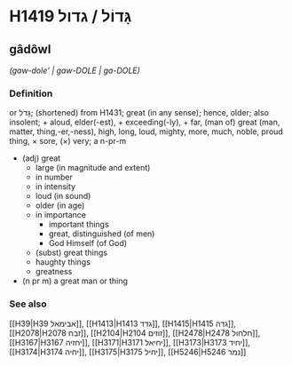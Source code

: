 # H1419 גָּדוֹל / גדול

## gâdôwl

_(gaw-dole' | ɡaw-DOLE | ɡa-DOLE)_

### Definition

or גָּדֹל; (shortened) from H1431; great (in any sense); hence, older; also insolent; + aloud, elder(-est), + exceeding(-ly), + far, (man of) great (man, matter, thing,-er,-ness), high, long, loud, mighty, more, much, noble, proud thing, × sore, (×) very; a n-pr-m

- (adj) great
  - large (in magnitude and extent)
  - in number
  - in intensity
  - loud (in sound)
  - older (in age)
  - in importance
    - important things
    - great, distinguished (of men)
    - God Himself (of God)
  - (subst) great things
  - haughty things
  - greatness
- (n pr m) a great man or thing

### See also

[[H39|H39 אבימאל]], [[H1413|H1413 גדד]], [[H1415|H1415 גדה]], [[H2078|H2078 זבח]], [[H2104|H2104 זוזים]], [[H2478|H2478 חלחול]], [[H3167|H3167 יחזיה]], [[H3171|H3171 יחיאל]], [[H3173|H3173 יחיד]], [[H3174|H3174 יחיה]], [[H3175|H3175 יחיל]], [[H5246|H5246 נמר]]
